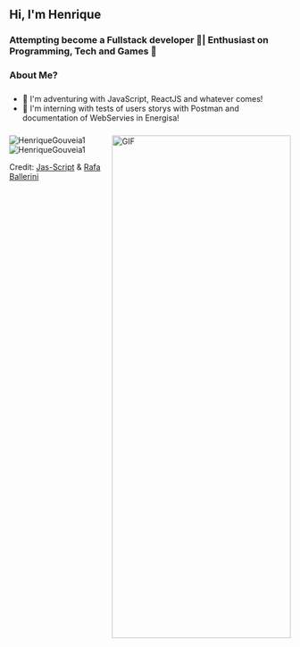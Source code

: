 ## Hi, I'm Henrique

### Attempting become a Fullstack developer 🔋| Enthusiast on Programming, Tech and Games 👾

### About Me?

##### 
* 🤖 I'm adventuring with JavaScript, ReactJS and whatever comes!
* 🚀 I'm interning with tests of users storys with Postman and documentation of WebServies in Energisa!

#####

<img align="right" alt="GIF" width="320" height="900"  src="https://i.pinimg.com/originals/d8/aa/53/d8aa532214d5b380b9984f3c00ebbd81.png">

<img src="https://github-readme-stats.vercel.app/api?username=HenriqueGouveia1&show_icons=true&hide_border=true&count_private=true&theme=shades-of-purple&icon_color=fad000" alt="HenriqueGouveia1">
<img align="center" src="https://github-readme-streak-stats.herokuapp.com/?user=HenriqueGouveia1&count_private=true&theme=radical" alt="HenriqueGouveia1">

Credit: [Jas-Script](https://github.com/Jas-Script) & [Rafa Ballerini](https://github.com/rafaballerini)
